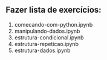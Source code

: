 ## Fazer lista de exercícios:

1) comecando-com-python.ipynb
2) manipulando-dados.ipynb
3) estrutura-condicional.ipynb
4) estrutura-repeticao.ipynb
5) estrutura-dados.ipynb

